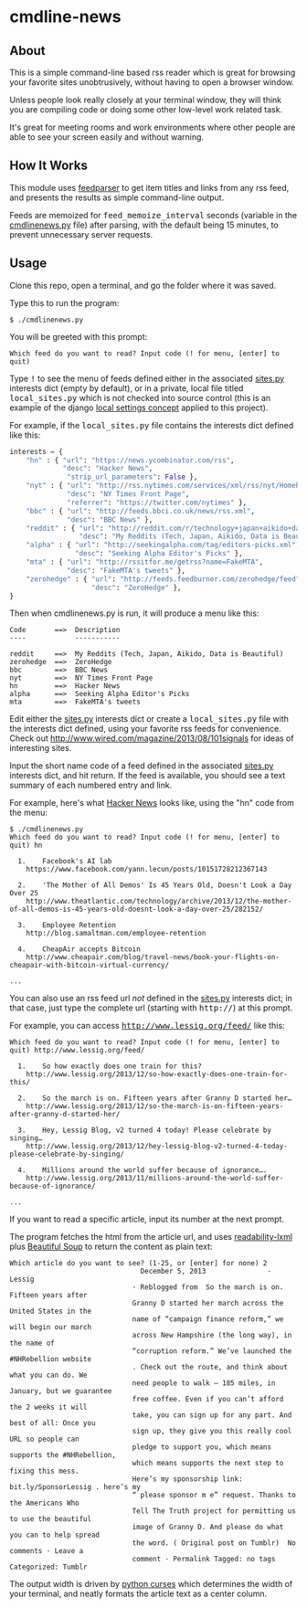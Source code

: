 cmdline-news
============

About
-----

This is a simple command-line based rss reader which is great for browsing your favorite sites unobtrusively, without having to open a browser window.

Unless people look really closely at your terminal window, they will think you are compiling code or doing some other low-level work related task.

It's great for meeting rooms and work environments where other people are able to see your screen easily and without warning.

How It Works 
------------

This module uses <a href="https://pypi.python.org/pypi/feedparser" target="_blank">feedparser</a> to get item titles and links from any rss feed, and presents the results as simple command-line output.

Feeds are memoized for <tt>feed_memoize_interval</tt> seconds (variable in the [cmdlinenews.py](cmdlinenews.py) file) after parsing, with the default being 15 minutes, to prevent unnecessary server requests.

Usage
-----

Clone this repo, open a terminal, and go the folder where it was saved.

Type this to run the program:

```
$ ./cmdlinenews.py
```

You will be greeted with this prompt:

```
Which feed do you want to read? Input code (! for menu, [enter] to quit) 
```

Type <tt>!</tt> to see the menu of feeds defined either in the associated [sites.py](sites.py) interests dict (empty by default), or in a private, local file titled <tt>local_sites.py</tt> which is not checked into source control (this is an example of the django [local settings concept](https://djangosnippets.org/snippets/644/) applied to this project).

For example, if the <tt>local_sites.py</tt> file contains the interests dict defined like this:

```python
interests = {
    "hn" : { "url": "https://news.ycombinator.com/rss",
             "desc": "Hacker News",
              "strip_url_parameters": False }, 
    "nyt" : { "url": "http://rss.nytimes.com/services/xml/rss/nyt/HomePage.xml",
              "desc": "NY Times Front Page",
              "referrer": "https://twitter.com/nytimes" },
    "bbc" : { "url": "http://feeds.bbci.co.uk/news/rss.xml",
              "desc": "BBC News" },
    "reddit" : { "url": "http://reddit.com/r/technology+japan+aikido+dataisbeautiful/.rss",
                 "desc": "My Reddits (Tech, Japan, Aikido, Data is Beautiful)" },
    "alpha" : { "url": "http://seekingalpha.com/tag/editors-picks.xml",
                "desc": "Seeking Alpha Editor's Picks" },
    "mta" : { "url": "http://rssitfor.me/getrss?name=FakeMTA",
              "desc": "FakeMTA's tweets" },
    "zerohedge" : { "url": "http://feeds.feedburner.com/zerohedge/feed",
                    "desc": "ZeroHedge" },
}
```

Then when cmdlinenews.py is run, it will produce a menu like this:

``` 
Code       ==>  Description
----            -----------

reddit     ==>  My Reddits (Tech, Japan, Aikido, Data is Beautiful)
zerohedge  ==>  ZeroHedge
bbc        ==>  BBC News
nyt        ==>  NY Times Front Page
hn         ==>  Hacker News
alpha      ==>  Seeking Alpha Editor's Picks
mta        ==>  FakeMTA's tweets

```

Edit either the [sites.py](sites.py) interests dict or create a <tt>local_sites.py</tt> file with the interests dict defined, using your favorite rss feeds for convenience. Check out <a href="http://www.wired.com/magazine/2014/08/101signals/" target="_blank">http://www.wired.com/magazine/2013/08/101signals</a> for ideas of interesting sites.

Input the short name code of a feed defined in the associated [sites.py](sites.py) interests dict, and hit return. If the feed is available, you should see a text summary of each numbered entry and link.

For example, here's what <a href="https://news.ycombinator.com/" target="_blank">Hacker News</a> looks like, using the "hn" code from the menu:

```
$ ./cmdlinenews.py
Which feed do you want to read? Input code (! for menu, [enter] to quit) hn
 
  1.	Facebook's AI lab
  	https://www.facebook.com/yann.lecun/posts/10151728212367143

  2.	'The Mother of All Demos' Is 45 Years Old, Doesn't Look a Day Over 25
  	http://www.theatlantic.com/technology/archive/2013/12/the-mother-of-all-demos-is-45-years-old-doesnt-look-a-day-over-25/282152/

  3.	Employee Retention
  	http://blog.samaltman.com/employee-retention

  4.	CheapAir accepts Bitcoin
  	http://www.cheapair.com/blog/travel-news/book-your-flights-on-cheapair-with-bitcoin-virtual-currency/

...
```

You can also use an rss feed url *not* defined in the [sites.py](sites.py) interests dict; in that case, just type the complete url (starting with <tt>http://</tt>) at this prompt.

For example, you can access <tt>http://www.lessig.org/feed/</tt> like this:

```
Which feed do you want to read? Input code (! for menu, [enter] to quit) http://www.lessig.org/feed/
 
  1.	So how exactly does one train for this?
  	http://www.lessig.org/2013/12/so-how-exactly-does-one-train-for-this/

  2.	So the march is on. Fifteen years after Granny D started her…
  	http://www.lessig.org/2013/12/so-the-march-is-on-fifteen-years-after-granny-d-started-her/

  3.	Hey, Lessig Blog, v2 turned 4 today! Please celebrate by singing…
  	http://www.lessig.org/2013/12/hey-lessig-blog-v2-turned-4-today-please-celebrate-by-singing/

  4.	Millions around the world suffer because of ignorance….
  	http://www.lessig.org/2013/11/millions-around-the-world-suffer-because-of-ignorance/

...
```

If you want to read a specific article, input its number at the next prompt. 

The program fetches the html from the article url, and uses <a href="https://pypi.python.org/pypi/readability-lxml" target="_blank">readability-lxml</a> plus <a href="http://www.crummy.com/software/BeautifulSoup/" target="_blank">Beautiful Soup</a> to return the content as plain text:

```
Which article do you want to see? (1-25, or [enter] for none) 2
                                December 5, 2013               ·                Lessig
                              · Reblogged from  So the march is on. Fifteen years after
                              Granny D started her march across the United States in the
                              name of “campaign finance reform,” we will begin our march
                              across New Hampshire (the long way), in the name of
                              “corruption reform.” We’ve launched the #NHRebellion website
                              . Check out the route, and think about what you can do. We
                              need people to walk — 185 miles, in January, but we guarantee
                              free coffee. Even if you can’t afford the 2 weeks it will
                              take, you can sign up for any part. And best of all: Once you
                              sign up, they give you this really cool URL so people can
                              pledge to support you, which means supports the #NHRebellion,
                              which means supports the next step to fixing this mess.
                              Here’s my sponsorship link: bit.ly/SponsorLessig . here’s my
                              “ please sponsor m e” request. Thanks to the Americans Who
                              Tell The Truth project for permitting us to use the beautiful
                              image of Granny D. And please do what you can to help spread
                              the word. ( Original post on Tumblr)  No comments · Leave a
                              comment · Permalink Tagged: no tags Categorized: Tumblr
```

The output width is driven by [python curses](http://docs.python.org/2/library/curses.html) which determines the width of your terminal, and neatly formats the article text as a center column.

